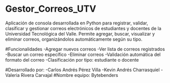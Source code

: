 # Gestor_Correos_UTV
Aplicación de consola desarrollada en Python para registrar, validar, clasificar y gestionar correos electrónicos de estudiantes y docentes de la Universidad Tecnológica del Valle.
Permite agregar, buscar, visualizar y eliminar correos, organizándolos automáticamente según su tipo.

#Funcionalidades
-Agregar nuevos correos
-Ver lista de correos registrados
-Buscar un correo específico
-Eliminar correos
-Validación automática del formato del correo
-Clasificación por tipo: estudiante o docente

#Desarrollado por:
-Carlos Andrés Pérez Villa
-Kevin Andrés Charrasquiel
-Valeria Rivera Carvajal
#Nombre equipo: Bytebenders

